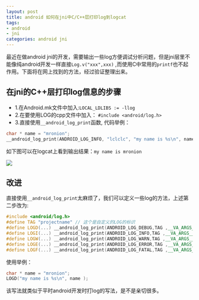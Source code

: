 ```yaml
---
layout: post
title: android 如何在jni中C/C++层打印log到logcat
tags:
- android
- jni
categories: android jni
---
```


最近在做android jni的开发，需要输出一些log方便调试分析问题，但是jni层里不能像纯android开发一样直接`Log.v("xxx",xxx)` ,而使用C中常用的`printf`也不起作用。下面将在网上找到的方法，经过验证整理出来。

## 在jni的C++层打印log信息的步骤
* 1.在Android.mk文件中加入:```LOCAL_LDLIBS := -llog```
* 2.在要使用LOG的cpp文件中加入：
```#include <android/log.h>```
* 3.直接使用```__android_log_print```函数, 代码举例：
```c++
char * name = "mronion";
__android_log_print(ANDROID_LOG_INFO, "lclclc", "my name is %s\n", name); //log i类型
```
如下图可以在logcat上看到输出结果：`my name is mronion`

![](http://upload-images.jianshu.io/upload_images/7285940-9afbf1c416a8b4b5.jpg?imageMogr2/auto-orient/strip%7CimageView2/2/w/1240)

## 改进
直接使用```__android_log_print```太麻烦了，我们可以定义一些log的方法，上述第二步改为:
```c++
#include <android/log.h>
#define TAG "projectname" // 这个是自定义的LOG的标识   
#define LOGD(...) __android_log_print(ANDROID_LOG_DEBUG,TAG ,__VA_ARGS__) // 定义LOGD类型   
#define LOGI(...) __android_log_print(ANDROID_LOG_INFO,TAG ,__VA_ARGS__) // 定义LOGI类型   
#define LOGW(...) __android_log_print(ANDROID_LOG_WARN,TAG ,__VA_ARGS__) // 定义LOGW类型   
#define LOGE(...) __android_log_print(ANDROID_LOG_ERROR,TAG ,__VA_ARGS__) // 定义LOGE类型   
#define LOGF(...) __android_log_print(ANDROID_LOG_FATAL,TAG ,__VA_ARGS__) // 定义LOGF类型 
```
使用举例：
```c++
char * name = "mronion";
LOGD("my name is %s\n", name );  
```
该写法就类似于平时android开发时打log的写法，是不是亲切很多。